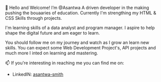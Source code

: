 👋 Hello and Welcome! 
     I’m @Asantwa
A driven developer in the making pushing the bouaaries of education. 
Currently I'm strengthing my HTML & CSS Skills through projects.

I'm learning skills of a data analyst and program manager.
I aspire to help shape the digital future and am eager to learn. 

You should follow me on my journey and watch as I grow an learn new skills. You can expect some Web Development Project's,  API projects and much more I inted on learning and mastering. 

📫 If you're interesting in reaching me you  can find me on:

- LinkedIN: [asantwa-smith](https://www.linkedin.com/in/asantwa-smith)
  

<!---
/Asantwa is a ✨ special ✨ repository because its `README.md` (this file) appears on your GitHub profile.
You can click the Preview link to take a look at your changes.
--->
